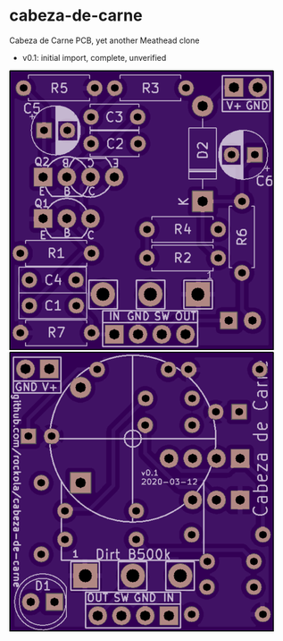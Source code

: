 # cabeza-de-carne
Cabeza de Carne PCB, yet another Meathead clone

* v0.1: initial import, complete, unverified

![Front](https://raw.githubusercontent.com/rockola/cabeza-de-carne/master/images/cabeza-de-carne-oshpark-front.png)
![Back](https://raw.githubusercontent.com/rockola/cabeza-de-carne/master/images/cabeza-de-carne-oshpark-back.png)
